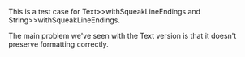 This is a test case for Text>>withSqueakLineEndings and String>>withSqueakLineEndings.The main problem we've seen with the Text version is that it doesn't preserve formatting correctly.